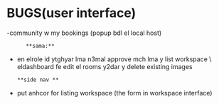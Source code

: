  # BUGS(user interface)
   

   -community w my bookings (popup bdl el local host) 


          **sama:**
  
 - en elrole id ytghyar lma n3mal approve mch lma y list workspace \ eldashboard fe edit el rooms y2dar y delete existing images

       **side nav **
 - put anhcor for listing workspace (the form in workspace interface)
